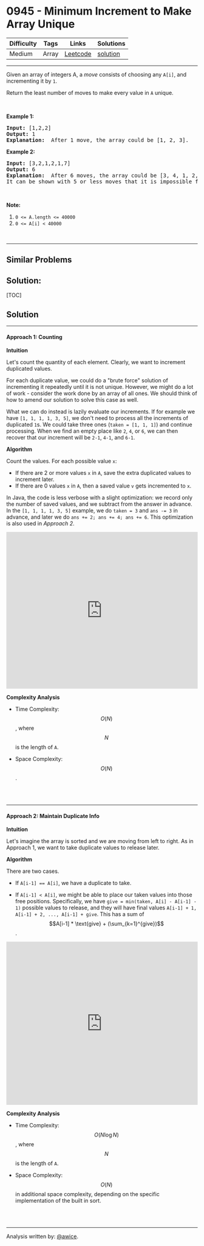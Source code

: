 # 0945 - Minimum Increment to Make Array Unique

Difficulty  | Tags | Links | Solutions
----------- | ---- | ----- | -----
Medium | Array | [Leetcode](https://leetcode.com/problems/minimum-increment-to-make-array-unique) | [solution](https://leetcode.com/problems/minimum-increment-to-make-array-unique/solution/)


-----------

<p>Given an array of integers A, a <em>move</em> consists of choosing any <code>A[i]</code>, and incrementing it by <code>1</code>.</p>

<p>Return the least number of moves to make every value in <code>A</code> unique.</p>

<p>&nbsp;</p>

<p><strong>Example 1:</strong></p>

<pre>
<strong>Input: </strong><span id="example-input-1-1">[1,2,2]</span>
<strong>Output: </strong><span id="example-output-1">1</span>
<strong>Explanation: </strong> After 1 move, the array could be [1, 2, 3].
</pre>

<div>
<p><strong>Example 2:</strong></p>

<pre>
<strong>Input: </strong><span id="example-input-2-1">[3,2,1,2,1,7]</span>
<strong>Output: </strong><span id="example-output-2">6</span>
<strong>Explanation: </strong> After 6 moves, the array could be [3, 4, 1, 2, 5, 7].
It can be shown with 5 or less moves that it is impossible for the array to have all unique values.
</pre>

<p>&nbsp;</p>
</div>

<p><strong>Note:</strong></p>

<ol>
	<li><code>0 &lt;= A.length &lt;= 40000</code></li>
	<li><code>0 &lt;= A[i] &lt; 40000</code></li>
</ol>

<div>
<div>&nbsp;</div>
</div>

-----------


## Similar Problems




## Solution:

[TOC]

## Solution
---
#### Approach 1: Counting

**Intuition**

Let's count the quantity of each element.  Clearly, we want to increment duplicated values.

For each duplicate value, we could do a "brute force" solution of incrementing it repeatedly until it is not unique.  However, we might do a lot of work - consider the work done by an array of all ones.  We should think of how to amend our solution to solve this case as well.

What we can do instead is lazily evaluate our increments.  If for example we have `[1, 1, 1, 1, 3, 5]`, we don't need to process all the increments of duplicated `1`s.  We could take three ones (`taken = [1, 1, 1]`) and continue processing.  When we find an empty place like `2`, `4`, or `6`, we can then recover that our increment will be `2-1`, `4-1`, and `6-1`.

**Algorithm**

Count the values.  For each possible value `x`:

* If there are 2 or more values `x` in `A`, save the extra duplicated values to increment later.
* If there are 0 values `x` in `A`, then a saved value `v` gets incremented to `x`.

In Java, the code is less verbose with a slight optimization:  we record only the number of saved values, and we subtract from the answer in advance.  In the `[1, 1, 1, 1, 3, 5]` example, we do `taken = 3` and `ans -= 3` in advance, and later we do `ans += 2; ans += 4; ans += 6`.  This optimization is also used in *Approach 2*.

<iframe src="https://leetcode.com/playground/hDLTpYAB/shared" frameBorder="0" width="100%" height="412" name="hDLTpYAB"></iframe>

**Complexity Analysis**

* Time Complexity:  $$O(N)$$, where $$N$$ is the length of `A`.

* Space Complexity:  $$O(N)$$.
<br />
<br />


---
#### Approach 2: Maintain Duplicate Info

**Intuition**

Let's imagine the array is sorted and we are moving from left to right.  As in Approach 1, we want to take duplicate values to release later.

**Algorithm**

There are two cases.

* If `A[i-1] == A[i]`, we have a duplicate to take.

* If `A[i-1] < A[i]`, we might be able to place our taken values into those free positions.  Specifically, we have `give = min(taken, A[i] - A[i-1] - 1)` possible values to release, and they will have final values `A[i-1] + 1, A[i-1] + 2, ..., A[i-1] + give`.  This has a sum of $$A[i-1] * \text{give} + (\sum_{k=1}^{give})$$.

<iframe src="https://leetcode.com/playground/P7fCXnrT/shared" frameBorder="0" width="100%" height="429" name="P7fCXnrT"></iframe>

**Complexity Analysis**

* Time Complexity:  $$O(N\log N)$$, where $$N$$ is the length of `A`.

* Space Complexity:  $$O(N)$$ in additional space complexity, depending on the specific implementation of the built in sort.
<br />
<br />


---


Analysis written by: [@awice](https://leetcode.com/awice).
